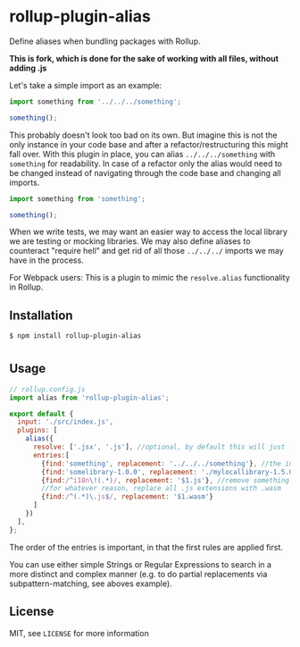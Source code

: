 # rollup-plugin-alias
Define aliases when bundling packages with Rollup.

__This is fork, which is done for the sake of working with all files, without adding .js__


Let's take a simple import as an example:

```javascript
import something from '../../../something';

something();
```

This probably doesn't look too bad on its own. But imagine this is not the only instance in your code base and after a refactor/restructuring this might fall over. With this plugin in place, you can alias `../../../something` with `something` for readability. In case of a refactor only the alias would need to be changed instead of navigating through the code base and changing all imports.

```javascript
import something from 'something';

something();
```

When we write tests, we may want an easier way to access the local library we are testing or mocking libraries. We may also define aliases to counteract "require hell" and get rid of all those `../../../` imports we may have in the process.

For Webpack users: This is a plugin to mimic the `resolve.alias` functionality in Rollup.

## Installation
```
$ npm install rollup-plugin-alias
```
#
## Usage
```javascript
// rollup.config.js
import alias from 'rollup-plugin-alias';

export default {
  input: './src/index.js',
  plugins: [
    alias({
      resolve: ['.jsx', '.js'], //optional, by default this will just look for .js files or folders
      entries:[
        {find:'something', replacement: '../../../something'}, //the initial example
        {find:'somelibrary-1.0.0', replacement: './mylocallibrary-1.5.0'}, //remap a library with a specific version
        {find:/^i18n\!(.*)/, replacement: '$1.js'}, //remove something in front of the import and append an extension (e.g. loaders, for files that were previously transpiled via the AMD module, to properly handle them in rollup as internals now)
        //for whatever reason, replace all .js extensions with .wasm
        {find:/^(.*)\.js$/, replacement: '$1.wasm'} 
      ]
    })
  ],
};
```
The order of the entries is important, in that the first rules are applied first.

You can use either simple Strings or Regular Expressions to search in a more distinct and complex manner (e.g. to do partial replacements via subpattern-matching, see aboves example).

## License
MIT, see `LICENSE` for more information
